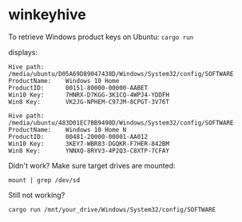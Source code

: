 winkeyhive
===


To retrieve Windows product keys on Ubuntu:
`cargo run`

displays:
```
Hive path:      /media/ubuntu/D05A69D89047438D/Windows/System32/config/SOFTWARE
ProductName:    Windows 10 Home
ProductID:      00151-80000-00000-AABET
Win10 Key:      7HNRX-D7KGG-3K1CQ-4WPJ4-YDDFH
Win8 Key:       VK2JG-NPHEM-C97JM-8CPGT-3V76T

Hive path:      /media/ubuntu/483D01EC7BB9490D/Windows/System32/config/SOFTWARE
ProductName:    Windows 10 Home N
ProductID:      00481-20000-00001-AA012
Win10 Key:      3KEY7-WBR83-DGQKR-F7HER-842BM
Win8 Key:       YNNXQ-8RYV3-4P2Q3-C8XTP-7CFAY
```

Didn't work? Make sure target drives are mounted:
```
mount | grep /dev/sd
```

Still not working?
```
cargo run /mnt/your_drive/Windows/System32/config/SOFTWARE
```
